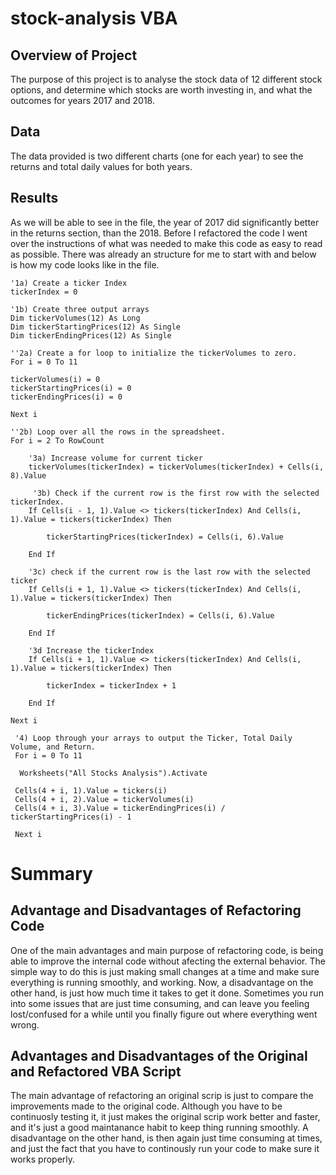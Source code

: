 # stock-analysis VBA
## Overview of Project
The purpose of this project is to analyse the stock data of 12 different stock options, and determine which stocks are worth investing in, 
and what the outcomes for years 2017 and 2018.

## Data
The data provided is two different charts (one for each year) to see the returns and total daily values for both years. 

## Results
As we will be able to see in the file, the year of 2017 did significantly better in the returns section, than the 2018. Before I refactored the code I went over the instructions of what was needed to make this code as easy to read as possible. There was already an structure for me to start with and below is how my code looks like in the file.  

    
    '1a) Create a ticker Index
    tickerIndex = 0

    '1b) Create three output arrays
    Dim tickerVolumes(12) As Long
    Dim tickerStartingPrices(12) As Single
    Dim tickerEndingPrices(12) As Single

    ''2a) Create a for loop to initialize the tickerVolumes to zero.
    For i = 0 To 11
    
    tickerVolumes(i) = 0
    tickerStartingPrices(i) = 0
    tickerEndingPrices(i) = 0
        
    Next i

    ''2b) Loop over all the rows in the spreadsheet.
    For i = 2 To RowCount

        '3a) Increase volume for current ticker
        tickerVolumes(tickerIndex) = tickerVolumes(tickerIndex) + Cells(i, 8).Value
    
         '3b) Check if the current row is the first row with the selected tickerIndex.
        If Cells(i - 1, 1).Value <> tickers(tickerIndex) And Cells(i, 1).Value = tickers(tickerIndex) Then
        
            tickerStartingPrices(tickerIndex) = Cells(i, 6).Value
        
        End If
    
        '3c) check if the current row is the last row with the selected ticker
        If Cells(i + 1, 1).Value <> tickers(tickerIndex) And Cells(i, 1).Value = tickers(tickerIndex) Then
        
            tickerEndingPrices(tickerIndex) = Cells(i, 6).Value
            
        End If
        
        '3d Increase the tickerIndex
        If Cells(i + 1, 1).Value <> tickers(tickerIndex) And Cells(i, 1).Value = tickers(tickerIndex) Then
        
            tickerIndex = tickerIndex + 1
            
        End If
        
    Next i

     '4) Loop through your arrays to output the Ticker, Total Daily Volume, and Return.
     For i = 0 To 11
    
      Worksheets("All Stocks Analysis").Activate
    
     Cells(4 + i, 1).Value = tickers(i)
     Cells(4 + i, 2).Value = tickerVolumes(i)
     Cells(4 + i, 3).Value = tickerEndingPrices(i) / tickerStartingPrices(i) - 1
    
     Next i
        
        
 # Summary
 ## Advantage and Disadvantages of Refactoring Code
 One of the main advantages and main purpose of refactoring code, is being able to improve the internal code without afecting the external behavior. The simple way to do this is just making small changes at a time and make sure everything is running smoothly, and working. 
 Now, a disadvantage on the other hand, is just how much time it takes to get it done. Sometimes you run into some issues that are just time consuming, and can leave you feeling lost/confused for a while until you finally figure out where everything went wrong.
 
 ## Advantages and Disadvantages of the Original and Refactored VBA Script
 
The main advantage of refactoring an original scrip is just to compare the improvements made to the original code. Although you have to be continuosly testing it, it just makes the original scrip work better and faster, and it's just a good maintanance habit to keep thing running smoothly. 
A disadvantage on the other hand, is then again just time consuming at times, and just the fact that you have to continously run your code to make sure it works properly. 
 


